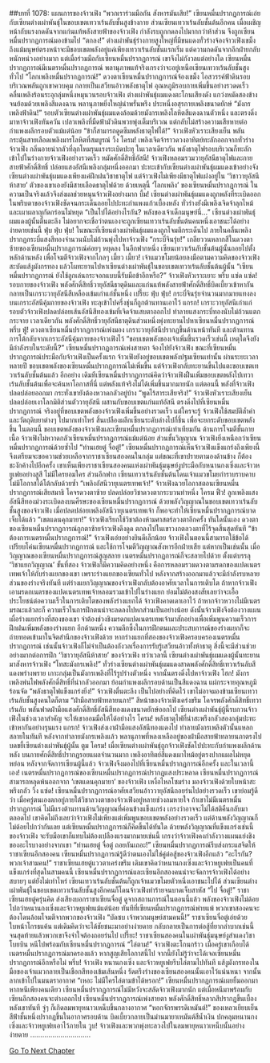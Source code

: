 ##บทที่ 1078: แผนการของจ้าวเฟิง
“พวกเราร่วมมือกัน สังหารมันเสีย!”
เซียนหมื่นปรากฏการณ์เอ่ยกับเซียนต่างเผ่าพันธุ์ในขอบเขตเทวาเร้นลับชั้นสูงข้างกาย
ส่วนเซียนเทวาเร้นลับชั้นต้นอีกคน เมื่อเผชิญหน้ากับแรงกดดันจากแก่นแท้พลังสายฟ้าของจ้าวเฟิง กำลังรบถูกกดลงไปมากกว่าห้าส่วน จึงถูกเซียนหมื่นปรากฏการณ์มองข้ามไป
“ตกลง!”
ต่างเผ่าพันธุ์ร่างกายสูงใหญ่ที่มีขนแดงทั่วร่างจ้องจ้าวเฟิงเขม็ง
ถึงแม้มนุษย์ตรงหน้าจะมีขอบเขตพลังอยู่แค่เพียงเทวาเร้นลับชั้นแรกเริ่ม แต่ความกดดันจากอีกฝ่ายกลับหนักหน่วงอย่างมาก
แต่เมื่อร่วมมือกับเซียนหมื่นปรากฏการณ์ เขาจึงไม่กังวลแต่อย่างใด เซียนหมื่นปรากฏการณ์มีเนตรหมื่นปรากฏการณ์ พลานุภาพแท้จริงเกรงว่าจะอยู่เหนือเซียนเทวาเร้นลับชั้นสูงทั่วไป
“โลกเพลิงหมื่นปรากฏการณ์!”
ดวงตาเซียนหมื่นปรากฏการณ์จ้องเขม็ง ไอสวรรค์ฟ้าดินรอบบริเวณพลันถูกเขาควบคุม กลายเป็นเสวียนอ้าวพลังธาตุไฟ
อุณหภูมิรอบกายเพิ่มขึ้นอย่างรวดดเร็ว คลื่นเพลิงร้อนระอุกลุ่มหนึ่งหมุนวนรอบจ้าวเฟิง
ต่างเผ่าพันธุ์ผมแดงตะโกนเสียงดัง แกว่งหมัดสองข้างจนย้อมด้วยเพลิงสีแดงฉาน พลานุภาพยิ่งใหญ่น่าพรั่นพรึง ประหนึ่งอสุรกายเพลิงขนาดยักษ์
“มังกรเพลิงฟ้าดิน!”
รอบตัวเซียนต่างเผ่าพันธุ์ผมแดงล้อมด้วยมังกรเพลิงโลหิตสีแดงฉานตัวหนึ่ง และตรงดิ่งมาหาจ้าวเฟิงทันควัน
เปลวเพลิงที่มืดฟ้ามัวดินพวยพุ่งเต็มบริเวณ แต่กลับไม่สร้างความเสียหายต่อกำแพงผลึกรอบตัวแม้แต่น้อย
“ข้าก็สามารถดูดซึมพลังธาตุไฟได้!”
จ้าวเฟิงหัวเราะเสียงเย็น พลันกระตุ้นสายเลือดเพลิงมารโลหิตที่สมบูรณ์
วิ้ง โครม!
เพลิงเจิดจ้าราวดวงอาทิตย์ทะลักออกจากทั่วร่างจ้าวเฟิง กลิ่นอายน่ากลัวที่ลุกโหมรุนแรงระเบิดปะทุ
ในเวลาเดียวกัน พลังธาตุไฟรอบบริเวณก็ทะลักเข้าไปในร่างกายจ้าวเฟิงอย่างรวดเร็ว
หมัดศักดิ์สิทธิ์อัสนี!
จ้าวเฟิงหลอมรวมวายุอัสนีธาตุไฟและกายสายฟ้าศักดิ์สิทธิ์ ปล่อยแสงอัสนีเพลิงกลุ่มหนึ่งออกมา ปะทะเข้ากับเซียนต่างเผ่าพันธุ์ผมแดงเข้าอย่างจัง
เซียนต่างเผ่าพันธุ์ผมแดงเพียงแค่ฝึกฝนวิชาธาตุไฟ แต่จ้าวเฟิงไม่เพียงมีธาตุไฟแฝงอยู่ใน ‘วิชาวายุอัสนีห้าสาย’ ตัวของเขาเองยังมีสายเลือดธาตุไฟด้วย
ด้วยเหตุนี้ ‘โลกเพลิง’ ของเซียนหมื่นปรากฏการณ์ ในความเป็นจริงแล้วจึงส่งผลช่วยหนุนจ้าวเฟิงอย่างมาก
บึ้ม!
เซียนต่างเผ่าพันธุ์ผมแดงถูกพลังที่ระเบิดออกในพริบตาของจ้าวเฟิงซัดจนกระเด็นถอยไปปะทะกำแพงแก้วเบื้องหลัง ทั่วร่างยังมีเพลิงเจิดจ้าลุกไหม้ และเผาผลาญกัดกร่อนไม่หยุด
“เป็นไปได้อย่างไรกัน? พลังของเจ้าเด็กมนุษย์นี่…”
เซียนต่างเผ่าพันธุ์ผมแดงผู้นั้นตื่นตะลึง ไม่อยากจะเชื่อว่าตนเองจะถูกเซียนเทวาเร้นลับชั้นต้นคนหนึ่งเอาชนะได้อย่างง่ายดายเช่นนี้
ฟุ่บ ฟุ่บ ฟุ่บ!
ในขณะที่เซียนต่างเผ่าพันธุ์ผมแดงถูกโจมตีกระเด็นไป ภายในคลื่นเพลิงปรากฏกระบี่แสงสีทองจำนวนนับไม่ถ้วนพุ่งไปหาจ้าวเฟิง
“กระบี่จินรุ่ย!”
เกลียววนหลากสีในดวงตาซ้ายของเซียนหมื่นปรากฏการณ์ค่อยๆ หยุดลง
ในอีกฟากหนึ่ง เซียนเทวาเร้นลับชั้นต้นผู้นั้นถอยไปตั้งหลักด้านหลัง เพื่อโจมตีจ้าวเฟิงจากไกลๆ
เมี้ยว เมี้ยว!
เจ้าแมวขโมยน้อยลงมือตามความคิดของจ้าวเฟิง สะบัดแส้งูมังกรทอง แล้วโผทะยานไปหาเซียนต่างเผ่าพันธุ์ในขอบเขตเทวาเร้นลับชั้นต้นผู้นั้น
“เซียนหมื่นปรากฏการณ์ ยังใช้ลูกเล่นกระจอกแบบนี้รับมือข้าอีกหรือ?”
จ้าวเฟิงหัวเราะเยาะ
พรึ่บ แซ่ด แซ่ด!
รอบกายของจ้าวเฟิง พลังศักดิ์สิทธิ์วายุอัสนีธาตุดินและแก่นแท้พลังสายฟ้าศักดิ์สิทธิ์บิดเบี้ยวเข้าหากัน กลายเป็นเกราะวายุอัสนีสีเหลืองเข้มเก่าแก่ชั้นหนึ่ง
เปรี๊ยะ ฟุ่บ ฟุ่บ!
กระบี่จินรุ่ยจำนวนมากมายแทงลงบนเกราะอัสนีคุ้มกายของจ้าวเฟิง ทะลุเข้าไปครึ่งชุ่นก็ถูกต้านทานเอาไว้
แกรก!
เกราะวายุอัสนีเก่าแก่รอบตัวจ้าวเฟิงปลดปล่อยเส้นอัสนีสีทองเข้มที่เจิดจ้าแสบตาออกไป ทำลายแสงกระบี่ทองนับไม่ถ้วนแตกกระจาย
เวลาเดียวกัน พลังศักดิ์สิทธิ์วายุอัสนีธาตุดินส่วนหนึ่งพุ่งทะยานไปหาเซียนหมื่นปรากฏการณ์
พรึ่บ ฟู่!
ดวงตาเซียนหมื่นปรากฏการณ์เพ่งมอง เกราะวายุอัสนีปรากฏขึ้นด้านหน้าทันที และต้านทานการโต้กลับจากเกราะอัสนีคุ้มกายของจ้าวเฟิงไว้
“ขอบเขตพลังของเจ้าเพิ่มขึ้นรวดเร็วเช่นนี้ เหตุใดจึงยังมีกำลังรบในระดับนี้?”
เซียนหมื่นปรากฏการณ์เพ่งสายตา จ้องไปยังจ้าวเฟิง
ขณะที่เซียนหมื่นปรากฏการณ์ประมือกับจ้าวเฟิงเป็นครั้งแรก จ้าวเฟิงยังอยู่ขอบเขตพลังปฐมเซียนเท่านั้น ผ่านระยะเวลาหลายปี ขอบเขตพลังของเซียนหมื่นปรากฏการณ์ไม่เพิ่มขึ้น แต่จ้าวเฟิงกลับทะยานขึ้นไปแตะขอบเขตเทวาเร้นลับชั้นต้นแล้ว
อีกอย่าง เดิมทีเซียนหมื่นปรากฏการณ์คิดว่าจ้าวเฟิงฝืนเพิ่มขอบเขตพลังไปเทวาเร้นลับชั้นต้นเพื่อจะค้นหาโอกาสที่นี่ แต่พลังแท้จริงไม่ได้เพิ่มขึ้นมากมายนัก
แต่ตอนนี้ พลังที่จ้าวเฟิงปลดปล่อยออกมา กระทั่งเขายังต้องหวาดกลัวอยู่บ้าง
“พูดไร้สาระเสียจริง!”
จ้าวเฟิงหัวเราะเสียงเย็น ปลดปล่อยเงาโลกมิติส่วนตัววายุอัสนี ผสานกับขอบเขตแก่นแท้อัสนี ตรงดิ่งไปที่เซียนหมื่นปรากฏการณ์
จริงอยู่ที่ขอบเขตพลังของจ้าวเฟิงเพิ่มขึ้นอย่างรวดเร็ว แต่ใครจะรู้ จ้าวเฟิงใช้สมบัติล้ำค่าและวัตถุดิบยาต่างๆ ไปมากเท่าไหร่ สิ้นเปลืองผลึกเซียนระดับล่างไปกี่ชิ้น เพื่อจะยกระดับขอบเขตพลังขึ้น
ในตอนนี้ ขอบเขตพลังของจ้าวเฟิงและเซียนหมื่นปรากฏการณ์เท่าเทียมกัน ด้านการโจมตีชั้นกายเนื้อ จ้าวเฟิงไม่หวาดกลัวเซียนหมื่นปรากฏการณ์แม้แต่น้อย ส่วนชั้นวิญญาณ จ้าวเฟิงยิ่งเหนือกว่าเซียนหมื่นปรากฏการณ์ด้วยซ้ำไป
“ท่านเฮยตู๋ จื่อตู๋!”
เซียนหมื่นปรากฏการณ์เห็นจ้าวเฟิงแข็งแกร่งถึงเพียงนี้ จึงเตรียมจะขอความช่วยเหลือจากราชาเซียนสองคนในกลุ่ม
แต่ขณะที่เขาปรายตามองด้านข้าง ก็ต้องชะงักค้างไปอีกครั้ง
เขาเห็นเพียงราชาเซียนสองคนแห่งเผ่าพันธุ์มนุษย์งูประมือกับหนานกงเซิ่งและจ้าวหยูเฟยอย่างสูสี ไม่มีใครยอมใคร
ส่วนอีกฟาก เซียนเทวาเร้นลับชั้นต้นโดนเจ้าแมวขโมยกำราบราบคาบ ไม่มีโอกาสได้โต้กลับด้วยซ้ำ
“เพลิงอัสนีวายุเนตรเทพเจ้า!”
จ้าวเฟิงฉวยโอกาสตอนเซียนหมื่นปรากฏการณ์เสียสมาธิ โคจรดวงตาซ้าย ปลดปล่อยวิชาดวงตากระบวนท่าหนึ่ง
โครม ฟิ้ว!
ลูกเพลิงแสงอัสนีสีทองม่วงระเบิดลงบนศีรษะของเซียนหมื่นปรากฏการณ์
ด้วยพลังวิญญาณในขอบเขตเทวาเร้นลับชั้นสูงของจ้าวเฟิง เมื่อปลดปล่อยเพลิงอัสนีวายุเนตรเทพเจ้า ก็พอจะทำให้เซียนหมื่นปรากฏการณ์บาดเจ็บได้แล้ว
“เขตแดนคุกมายา!”
จ้าวเฟิงเรียกใช้วิชาต้องห้ามศาสตร์ลวงตาอีกครั้ง
ทันใดนั้นเอง ดวงตาของเซียนหมื่นปรากฏการณ์ถูกตาซ้ายจ้าวเฟิงดึงดูด ตกลงไปในเขาวงกตลวงตาที่ไร้จุดสิ้นสุดทันที
“ข้าต้องการเนตรหมื่นปรากฏการณ์!”
จ้าวเฟิงเอ่ยอย่างยินดีเล็กน้อย
จ้าวเฟิงในตอนนี้สามารถใช้ข้อได้เปรียบโค่นเซียนหมื่นปรากฏการณ์ และใช้การโจมตีวิญญาณสังหารอีกฝ่ายเสีย
แต่หากเป็นเช่นนั้น เมื่อวิญญาณของเซียนหมื่นปรากฏการณ์สูญสลาย เนตรหมื่นปรากฏการณ์ก็จะสลายไปด้วย
ตั้งแต่บรรลุ ‘วิชาแยกวิญญาณ’ ขั้นที่สอง จ้าวเฟิงก็มีความคิดอย่างหนึ่ง คือการหลอมรวมดวงตามรดกของแปดเนตรเทพเจ้าให้กับร่างแยกของเขา
เพราะร่างแยกของเซียนทั่วไป หลังจากสร้างออกมาแล้วจะมีกำลังรบหลายส่วนของร่างจริงทันที แต่ร่างแยกวิญญาณของจ้าวเฟิงกลับต้องอาศัยเวลาในการเติบโต
ถ้าหากจ้าวเฟิงเอามรดกเนตรของแปดเนตรเทพเจ้าหลอมรวมเข้าไปในร่างแยก ย่อมไม่ต้องสงสัยเลยว่าจะเอื้อประโยชน์ต่อความเร็วในการเติบโตของพลังร่างแยกได้
จ้าวเฟิงคาดเดาเอาไว้ ถ้าหากจ้าวหวางไม่มีเนตรมรณะแล้วละก็ ความเร็วในการฝึกตนน่าจะลดลงไปหกส่วนเป็นอย่างน้อย
ดังนั้นจ้าวเฟิงจึงต้องวางแผนเผื่อร่างแยกร่างที่สองของเขา จำต้องช่วงชิงมรดกแปดเนตรเทพเจ้ามาสักอย่างเพื่อเพิ่มพูนความเร็วการฝึกฝนเพิ่มพลังของร่างแยก
อีกด้านหนึ่ง ความลึกซึ้งในการฝึกตนและประสบการณ์ของร่างแยกก็จะถ่ายทอดเข้ามาในจิตสำนึกของจ้าวเฟิงด้วย
หากร่างแยกที่สองของจ้าวเฟิงครอบครองเนตรหมื่นปรากฏการณ์ เช่นนั้นจ้าวเฟิงก็ไม่จำเป็นต้องกังวลเรื่องการรับรู้เสวียนอ้าวทั้งห้าธาตุ สิ่งนี้จะมีส่วนช่วยอย่างมากต่อการฝึก ‘วิชาวายุอัสนีห้าสาย’ ของจ้าวเฟิง
ทว่าเวลานี้ เซียนต่างเผ่าพันธุ์ผมแดงผู้นั้นทะยานมาสังหารจ้าวเฟิง
“โทสะมังกรเพลิง!”
ทั่วร่างเซียนต่างเผ่าพันธุ์ผมแดงสาดพลังศักดิ์สิทธิ์เทวาเร้นลับสีแดงพร่างพราย เกาะกลุ่มเป็นมังกรเพลิงที่ไร้รูปร่างตัวหนึ่ง จากนั้นตรงดิ่งไปหาจ้าวเฟิง
โฮก!
มังกรเพลิงพ่นไฟพลังศักดิ์สิทธิ์ที่น่ากลัวออกมา ย้อมกำแพงผลึกรอบด้านเป็นสีแดงฉาน แผ่กระจายอุณหภูมิร้อนจัด
“พลังธาตุไฟแข็งแกร่งยิ่ง!”
จ้าวเฟิงตื่นตะลึง เป็นไปอย่างที่คิดไว้ เขาไม่อาจมองข้ามเซียนเทวาเร้นลับชั้นสูงคนใดก็ตาม
“ฝ่ามือสายฟ้าทลายนภา!”
สีหน้าของจ้าวเฟิงเคร่งขรึม โคจรพลังศักดิ์สิทธิ์เทวาเร้นลับ พลันฟาดฝ่ามือแสงศักดิ์สิทธิ์อัสนีสีทองแดงขนาดยักษ์ออกไป
เซียนต่างเผ่าพันธุ์ผู้นี้รบกวนจ้าวเฟิงในช่วงเวลาสำคัญ จะให้เขาออมมือให้ได้อย่างไร
โครม!
พลังธาตุไฟที่น่าสะพรึงกลัวสองกลุ่มปะทะเข้าหากันอย่างรุนแรง
แกรก!
จ้าวเฟิงส่งเงาฝ่ามือแสงอัสนีทองแดงไป ทำลายมังกรเพลิงตัวนั้นแหลกสลายในทันที
หลังจากทำลายมังกรเพลิงแล้ว พลานุภาพที่หลงเหลืออยู่ของฝ่ามือสายฟ้าทลายนภาตรงไปบดขยี้เซียนต่างเผ่าพันธุ์ผู้นั้น
ตูม โครม!
เมื่อเซียนต่างเผ่าพันธุ์ถูกจ้าวเฟิงซัดไปปะทะกับกำแพงผลึกด้านหลัง บนกายศักดิ์สิทธิ์ปรากฏรอยแผลจำนวนมาก เพลิงอาทิตย์สีแดงเผาไหม้อยู่ตรงปากแผลไม่หยุดหย่อน
หลังจากจัดการเซียนผู้นี้แล้ว จ้าวเฟิงจึงมองไปที่เซียนหมื่นปรากฏการณ์อีกครั้ง
และในเวลานี้เอง!
เนตรหมื่นปรากฏการณ์ของเซียนหมื่นปรากฏการณ์ปรากฏแสงประหลาด
เซียนหมื่นปรากฏการณ์สามารถหลุดพ้นออกจาก ‘เขตแดนคุกมายา’ ของจ้าวเฟิง เหงื่อไหลโซมร่าง มองจ้าวเฟิงด้วยใบหน้าสะพรึงกลัว
วิ้ง แซ่ด!
เซียนหมื่นปรากฏการณ์อาศัยเสวียนอ้าววายุอัสนีถอยร่นไปอย่างรวดเร็ว
เขาย่อมรู้ดีว่า เมื่อครู่ตนเองตกอยู่ภายใต้วิชาลวงตาของจ้าวเฟิงอยู่หลายช่วงลมหายใจ ถ้าเขาไม่มีเนตรหมื่นปรากฏการณ์ ไม่มีแรงต้านทานด้านวิญญาณที่ค่อนข้างแข็งแกร่ง เกรงว่าอาจจะไม่ได้สติคืนกลับมาตลอดไป
เขาคิดไม่ถึงเลยว่าจ้าวเฟิงไม่เพียงแต่เพิ่มพูนขอบเขตพลังอย่างรวดเร็ว แต่ด้านพลังวิญญาณก็ไม่ด้อยไปกว่ากันเลย
แต่เซียนหมื่นปรากฏการณ์ก็คิดขึ้นได้ทันใด ด้วยพลังวิญญาณที่แข็งแกร่งเช่นนี้ของจ้าวเฟิง จะรับมือเขาก็แทบไม่ต้องเปลืองแรงมากมายเช่นนี้
เกรงว่าจ้าวเฟิงคงกำลังวางแผนแย่งชิงของอะไรบางอย่างจากเขา
“ท่านเฮยตู๋ จื่อตู๋ ถอยกันเถอะ!”
เซียนหมื่นปรากฏการณ์รีบส่งกระแสจิตให้ราชาเซียนอีกสองคน
เซียนหมื่นปรากฏการณ์รู้ดีว่าตนเองไม่ใช่คู่ต่อสู้ของจ้าวเฟิงอีกแล้ว
“อะไรกัน? พวกเจ้าสามคน!”
ราชาเซียนเฮยตู๋แววตาเคร่งขรึม
เดิมเขาคิดว่าหนานกงเซิ่งและจ้าวหยูเฟยเป็นคนที่แข็งแกร่งที่สุดในสามคนนี้ เซียนหมื่นปรากฏการณ์และเซียนอีกสองคนน่าจะจัดการจ้าวเฟิงได้อย่างสบายๆ
แต่ยังไม่เท่าไหร่ เซียนเทวาเร้นลับชั้นต้นก็ถูกเจ้าแมวขโมยตัวหนึ่งเอาชนะไปได้ ส่วนเซียนต่างเผ่าพันธุ์ในขอบเขตเทวาเร้นลับชั้นสูงอีกคนก็โดนจ้าวเฟิงทำร้ายจนบาดเจ็บสาหัส
“ไป จื่อตู๋!”
ราชาเซียนเฮยตู๋ครุ่นคิด ส่งเสียงบอกราชาเซียนจื่อตู๋
ดูจากสถานการณ์ในตอนนี้แล้ว พลังของจ้าวเฟิงไม่ด้อยไปกว่าหนานกงเซิ่งและจ้าวหยูเฟยแม้แต่น้อย
ทันทีที่เซียนหมื่นปรากฏการณ์พ่ายแพ้ พวกเขาสองคนจะต้องโดนล้อมโจมตีจากพวกของจ้าวเฟิง
“บัดซบ เจ้าพวกมนุษย์สามคนนี้!”
ราชาเซียนจื่อตู๋เอ่ยด้วยใบหน้าโกรธแค้น
แต่เดิมคิดว่าจะได้ชัยชนะมาอย่างง่ายดาย กลับกลายเป็นการต่อสู้ที่ยากลำบากเช่นนี้ จนสุดท้ายแล้วพวกเขาจึงจำใจต้องถอยร่นไป
เปรี๊ยะ!
ราชาเซียนสองคนในเผ่าพันธุ์มนุษย์งูสำแดงวิชาโบยบิน หนีไปพร้อมกับเซียนหมื่นปรากฏการณ์
“ไล่ตาม!”
จ้าวเฟิงตะโกนกร้าว
เมื่อครู่เขาเกือบได้เนตรหมื่นปรากฏการณ์มาครองแล้ว
หากสูญเสียโอกาสนี้ไป จากนี้ยังไม่รู้ว่าจะได้เจอเซียนหมื่นปรากฏการณ์อีกหรือไม่
พรึ่บ!
จ้าวเฟิง หนานกงเซิ่ง และจ้าวหยูเฟยรีบไล่ตามไปทันที
แส้งูมังกรทองในมือของเจ้าแมวกลายเป็นเชือกสีทองเข้มเส้นหนึ่ง รัดตรึงร่างของเซียนสองคนนั้นเอาไว้แน่นหนา จากนั้นลากเข้าไปในมนตราอากาศ
“เหอะ ไม่มีใครไล่ตามข้าได้หรอก!”
เซียนหมื่นปรากฏการณ์เผยยิ้มออกมา
หากหนีเพียงคนเดียว เซียนหมื่นปรากฏการณ์ไม่มีหวังจะสลัดจ้าวเฟิงมากนัก แต่เมื่อหนีมาพร้อมกับเซียนอีกสองคนจะต่างออกไป
เซียนหมื่นปรากฏการณ์เพ่งสายตา พลังศักดิ์สิทธิ์หลากสีปรากฏขึ้นเบื้องหลังเขาทันที
จู่ๆ ก็เกิดลมพายุหนาวเหน็บขึ้นกลางอากาศ
“หอกจักรพรรดิเหมันต์!”
ของเหลวเยียบเย็นสีฟ้าชั้นหนึ่งปรากฏขึ้นในอากาศรอบด้าน บิดเบี้ยวกลายเป็นม่านมายาเหมันต์สีน้ำเงิน ปกคลุมหนานกงเซิ่งและจ้าวหยูเฟยเอาไว้ภายใน
วูบ!
จ้าวเฟิงและพวกพุ่งทะลวงไปในลมพายุหนาวเหน็บนั้นอย่างง่ายดาย
…………………………


[Go To Next Chapter]( ./316.md)
